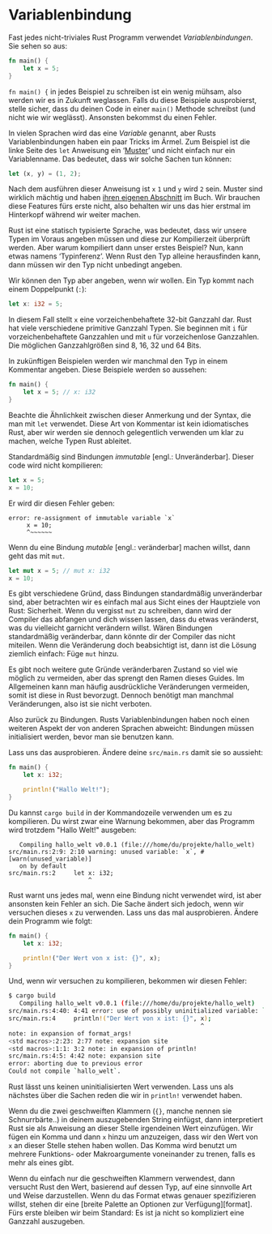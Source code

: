 # Variablenbindung

Fast jedes nicht-triviales Rust Programm verwendet *Variablenbindungen*.
Sie sehen so aus:

```rust
fn main() {
    let x = 5;
}
```

`fn main() {` in jedes Beispiel zu schreiben ist ein wenig mühsam,
also werden wir es in Zukunft weglassen. Falls du diese Beispiele ausprobierst,
stelle sicher, dass du deinen Code in einer `main()` Methode schreibst
(und nicht wie wir weglässt). Ansonsten bekommst du einen Fehler.

In vielen Sprachen wird das eine *Variable* genannt, aber Rusts
Variablenbindungen haben ein paar Tricks im Ärmel.
Zum Beispiel ist die linke Seite des `let` Anweisung ein ‘[Muster][pattern]’
und nicht einfach nur ein Variablenname. Das bedeutet,
dass wir solche Sachen tun können:

```rust
let (x, y) = (1, 2);
```

Nach dem ausführen dieser Anweisung ist `x` `1` und `y` wird `2` sein.
Muster sind wirklich mächtig und haben [ihren eigenen Abschnitt][pattern]
im Buch. Wir brauchen diese Features fürs erste nicht, also behalten wir
uns das hier erstmal im Hinterkopf während wir weiter machen.

[pattern]: book/Muster.md

Rust ist eine statisch typisierte Sprache, was bedeutet, dass wir unsere
Typen im Voraus angeben müssen und diese zur Kompilierzeit überprüft werden.
Aber warum kompiliert dann unser erstes Beispiel? Nun, kann etwas namens
‘Typinferenz’. Wenn Rust den Typ alleine herausfinden kann, dann müssen
wir den Typ nicht unbedingt angeben.

Wir können den Typ aber angeben, wenn wir wollen.
Ein Typ kommt nach einem Doppelpunkt (`:`):

```rust
let x: i32 = 5;
```

<!--
Fehlende Übersetzung:
"If I asked you to read this out loud to the rest of the class, you’d say “`x`
is a binding with the type `i32` and the value `five`.”"

Ich weis nicht genau wie das zu formulieren ist. ~~~ panicbit 02.10.15
-->

In diesem Fall stellt `x` eine vorzeichenbehaftete 32-bit Ganzzahl dar.
Rust hat viele verschiedene primitive Ganzzahl Typen.
Sie beginnen mit `i` für vorzeichenbehaftete Ganzzahlen und
mit `u` für vorzeichenlose Ganzzahlen. Die möglichen Ganzzahlgrößen sind
8, 16, 32 und 64 Bits.

In zukünftigen Beispielen werden wir manchmal den Typ in einem Kommentar
angeben. Diese Beispiele werden so aussehen:

```rust
fn main() {
    let x = 5; // x: i32
}
```

Beachte die Ähnlichkeit zwischen dieser Anmerkung und der Syntax,
die man mit `let` verwendet. Diese Art von Kommentar ist kein
idiomatisches Rust, aber wir werden sie dennoch gelegentlich verwenden
um klar zu machen, welche Typen Rust ableitet.

Standardmäßig sind Bindungen *immutable* [engl.: Unveränderbar].
Dieser code wird nicht kompilieren:

```rust
let x = 5;
x = 10;
```

Er wird dir diesen Fehler geben:

```text
error: re-assignment of immutable variable `x`
     x = 10;
     ^~~~~~~
```

Wenn du eine Bindung *mutable* [engl.: veränderbar] machen willst,
dann geht das mit `mut`.

```rust
let mut x = 5; // mut x: i32
x = 10;
```

Es gibt verschiedene Gründ, dass Bindungen standardmäßig unveränderbar sind,
aber betrachten wir es einfach mal aus Sicht eines der Hauptziele von Rust:
Sicherheit. Wenn du vergisst `mut` zu schreiben, dann wird der Compiler
das abfangen und dich wissen lassen, dass du etwas veränderst,
was du vielleicht garnicht verändern willst.
Wären Bindungen standardmäßig veränderbar, dann könnte dir
der Compiler das nicht miteilen.
Wenn die Veränderung doch beabsichtigt ist,
dann ist die Lösung ziemlich einfach: Füge `mut` hinzu.

Es gibt noch weitere gute Gründe veränderbaren Zustand so viel wie möglich
zu vermeiden, aber das sprengt den Ramen dieses Guides.
Im Allgemeinen kann man häufig ausdrückliche Veränderungen vermeiden,
somit ist diese in Rust bevorzugt. Dennoch benötigt man manchmal
Veränderungen, also ist sie nicht verboten.

Also zurück zu Bindungen. Rusts Variablenbindungen haben noch einen weiteren
Aspekt der von anderen Sprachen abweicht:
Bindungen müssen initialisiert werden, bevor man sie benutzen kann.

Lass uns das ausprobieren.
Ändere deine `src/main.rs` damit sie so aussieht:

```rust
fn main() {
    let x: i32;

    println!("Hallo Welt!");
}
```

Du kannst `cargo build` in der Kommandozeile verwenden um es zu kompilieren.
Du wirst zwar eine Warnung bekommen, aber das Programm wird trotzdem
"Hallo Welt!" ausgeben:

```text
   Compiling hallo_welt v0.0.1 (file:///home/du/projekte/hallo_welt)
src/main.rs:2:9: 2:10 warning: unused variable: `x`, #[warn(unused_variable)]
   on by default
src/main.rs:2     let x: i32;
                      ^
```

Rust warnt uns jedes mal, wenn eine Bindung nicht verwendet wird, ist
aber ansonsten kein Fehler an sich.
Die Sache ändert sich jedoch, wenn wir versuchen dieses `x` zu verwenden.
Lass uns das mal ausprobieren. Ändere dein Programm wie folgt:

```rust
fn main() {
    let x: i32;

    println!("Der Wert von x ist: {}", x);
}
```

Und, wenn wir versuchen zu kompilieren, bekommen wir diesen Fehler:

```bash
$ cargo build
   Compiling hallo_welt v0.0.1 (file:///home/du/projekte/hallo_welt)
src/main.rs:4:40: 4:41 error: use of possibly uninitialized variable: `x`
src/main.rs:4     println!("Der Wert von x ist: {}", x);
                                                     ^
note: in expansion of format_args!
<std macros>:2:23: 2:77 note: expansion site
<std macros>:1:1: 3:2 note: in expansion of println!
src/main.rs:4:5: 4:42 note: expansion site
error: aborting due to previous error
Could not compile `hallo_welt`.
```

Rust lässt uns keinen uninitialisierten Wert verwenden.
Lass uns als nächstes über die Sachen reden die wir in `println!`
verwendet haben.

Wenn du die zwei geschweiften Klammern (`{}`, manche nennen sie Schnurrbärte..)
in deinem auszugebenden String einfügst, dann interpretiert Rust sie als
Anweisung an dieser Stelle irgendeinen Wert einzufügen.
Wir fügen ein Komma und dann `x` hinzu um anzuzeigen, dass wir den Wert von
`x` an dieser Stelle stehen haben wollen. Das Komma wird benutzt um
mehrere Funktions- oder Makroargumente voneinander zu trenen, falls es mehr
als eines gibt.

Wenn du einfach nur die geschweiften Klammern verwendest, dann versucht
Rust den Wert, basierend auf dessen Typ, auf eine sinnvolle
Art und Weise darzustellen.
Wenn du das Format etwas genauer spezifizieren willst, stehen dir eine
[breite Palette an Optionen zur Verfügung][format].
Fürs erste bleiben wir beim Standard:
Es ist ja nicht so kompliziert eine Ganzzahl auszugeben.
